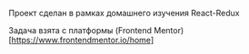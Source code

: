Проект сделан в рамках домашнего изучения React-Redux

Задача взята с платформы (Frontend Mentor)[https://www.frontendmentor.io/home]
